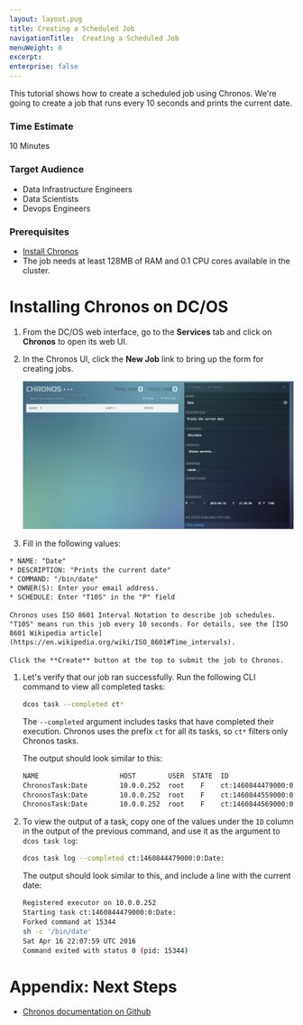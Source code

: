 ```yaml
---
layout: layout.pug
title: Creating a Scheduled Job
navigationTitle:  Creating a Scheduled Job
menuWeight: 0
excerpt:
enterprise: false
---
```


This tutorial shows how to create a scheduled job using Chronos.
We're going to create a job that runs every 10 seconds and prints the current date.

### Time Estimate

10 Minutes

### Target Audience

- Data Infrastructure Engineers
- Data Scientists
- Devops Engineers

### Prerequisites

- [Install Chronos][1]
- The job needs at least 128MB of RAM and 0.1 CPU cores available in the cluster.

# <a name="chronosinstall"></a>Installing Chronos on DC/OS

1.  From the DC/OS web interface, go to the **Services** tab and click on **Chronos** to open its web UI.

1.  In the Chronos UI, click the **New Job** link to bring up the form for creating jobs.

    ![Chronos in the services view](../img/ui-chronos-new-job.png)

1.    Fill in the following values:

    * NAME: "Date"
    * DESCRIPTION: "Prints the current date"
    * COMMAND: "/bin/date"
    * OWNER(S): Enter your email address.
    * SCHEDULE: Enter "T10S" in the "P" field

    Chronos uses ISO 8601 Interval Notation to describe job schedules. "T10S" means run this job every 10 seconds. For details, see the [ISO 8601 Wikipedia article](https://en.wikipedia.org/wiki/ISO_8601#Time_intervals).

    Click the **Create** button at the top to submit the job to Chronos.

1.  Let's verify that our job ran successfully. Run the following CLI command to view all completed tasks:

    ```bash
    dcos task --completed ct*
    ```

    The `--completed` argument includes tasks that have completed their execution. Chronos uses the prefix `ct` for all its tasks, so `ct*` filters only Chronos tasks.

    The output should look similar to this:

    ```bash
    NAME                    HOST        USER  STATE  ID
    ChronosTask:Date        10.0.0.252  root    F    ct:1460844479000:0:Date:
    ChronosTask:Date        10.0.0.252  root    F    ct:1460844559000:0:Date:
    ChronosTask:Date        10.0.0.252  root    F    ct:1460844569000:0:Date:
    ```

1.  To view the output of a task, copy one of the values under the `ID` column in the output of the previous command, and use it as the argument to `dcos task log`:

    ```bash
    dcos task log --completed ct:1460844479000:0:Date:
    ```

    The output should look similar to this, and include a line with the current date:

    ```bash
    Registered executor on 10.0.0.252
    Starting task ct:1460844479000:0:Date:
    Forked command at 15344
    sh -c '/bin/date'
    Sat Apr 16 22:07:59 UTC 2016
    Command exited with status 0 (pid: 15344)
    ```

# Appendix: Next Steps

- [Chronos documentation on Github][2]

 [1]: /docs/1.7/usage/tutorials/chronos/
 [2]: http://mesos.github.io/chronos/
